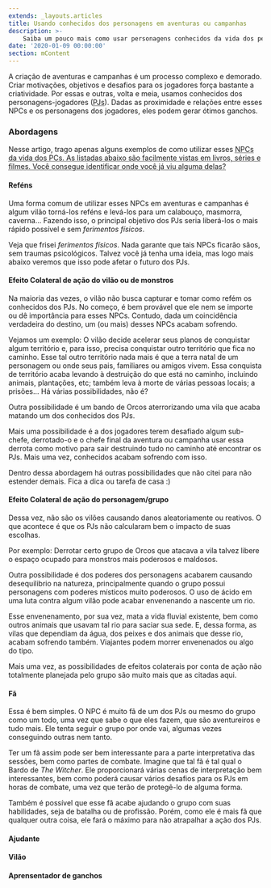 ```yaml
---
extends: _layouts.articles
title: Usando conhecidos dos personagens em aventuras ou campanhas
description: >-
    Saiba um pouco mais como usar personagens conhecidos da vida dos personagens-jogadores em aventuras e campanhas de RPG
date: '2020-01-09 00:00:00'
section: mContent
---
```


A criação de aventuras e campanhas é um processo complexo e demorado. Criar motivações, objetivos e desafios para os jogadores força bastante a criatividade. Por essas e outras, volta e meia, usamos conhecidos dos personagens-jogadores (<abbr title="Personagens-Jogadores">PJs</abbr>). Dadas as proximidade e relações entre esses NPCs e os personagens dos jogadores, eles podem gerar ótimos ganchos.

### Abordagens

Nesse artigo, trago apenas alguns exemplos de como utilizar esses <abbr title="Non-Playable Characters ou Personagens Não-Jogáveis">NPCs</abbt> da vida dos PCs. As listadas abaixo são facilmente vistas em livros, séries e filmes. Você consegue identificar onde você já viu alguma delas?

#### Reféns

Uma forma comum de utilizar esses NPCs em aventuras e campanhas é algum vilão torná-los reféns e levá-los para um calabouço, masmorra, caverna... Fazendo isso, o principal objetivo dos PJs seria liberá-los o mais rápido possível e sem _ferimentos físicos_. 

Veja que frisei _ferimentos físicos_. Nada garante que tais NPCs ficarão sãos, sem traumas psicológicos. Talvez você já tenha uma ideia, mas logo mais abaixo veremos que isso pode afetar o futuro dos PJs.

#### Efeito Colateral de ação do vilão ou de monstros

Na maioria das vezes, o vilão não busca capturar e tomar como refém os conhecidos dos PJs. No começo, é bem provável que ele nem se importe ou dê importância para esses NPCs. Contudo, dada um coincidência verdadeira do destino, um (ou mais) desses NPCs acabam sofrendo.

Vejamos um exemplo: O vilão decide acelerar seus planos de conquistar algum território e, para isso, precisa conquistar outro território que fica no caminho. Esse tal outro território nada mais é que a terra natal de um personagem ou onde seus pais, familiares ou amigos vivem. Essa conquista de território acaba levando à destruição do que está no caminho, incluindo animais, plantações, etc; também leva à morte de várias pessoas locais; a prisões... Há várias possibilidades, não é?

Outra possibilidade é um bando de Orcos aterrorizando uma vila que acaba matando um dos conhecidos dos PJs. 

Mais uma possibilidade é a dos jogadores terem desafiado algum sub-chefe, derrotado-o e o chefe final da aventura ou campanha usar essa derrota como motivo para sair destruindo tudo no caminho até encontrar os PJs. Mais uma vez, conhecidos acabam sofrendo com isso.

Dentro dessa abordagem há outras possibilidades que não citei para não estender demais. Fica a dica ou tarefa de casa :)

#### Efeito Colateral de ação do personagem/grupo

Dessa vez, não são os vilões causando danos aleatoriamente ou reativos. O que acontece é que os PJs não calcularam bem o impacto de suas escolhas. 

Por exemplo: Derrotar certo grupo de Orcos que atacava a vila talvez libere o espaço ocupado para monstros mais poderosos e maldosos.

Outra possibilidade é dos poderes dos personagens acabarem causando desequilibrio na natureza, principalmente quando o grupo possui personagens com poderes místicos muito poderosos. O uso de ácido em uma luta contra algum vilão pode acabar envenenando a nascente um rio. 

Esse envenenamento, por sua vez, mata a vida fluvial existente, bem como outros animais que usavam tal rio para saciar sua sede. E, dessa forma, as vilas que dependiam da água, dos peixes e dos animais que desse rio, acabam sofrendo também. Viajantes podem morrer envenenados ou algo do tipo.

Mais uma vez, as possibilidades de efeitos colaterais por conta de ação não totalmente planejada pelo grupo são muito mais que as citadas aqui.

#### Fã

Essa é bem simples. O NPC é muito fã de um dos PJs ou mesmo do grupo como um todo, uma vez que sabe o que eles fazem, que são aventureiros e tudo mais. Ele tenta seguir o grupo por onde vai, algumas vezes conseguindo outras nem tanto.

Ter um fã assim pode ser bem interessante para a parte interpretativa das sessões, bem como partes de combate. Imagine que tal fã é tal qual o Bardo de _The Witcher_. Ele proporcionará várias cenas de interpretação bem interessantes, bem como poderá causar vários desafios para os PJs em horas de combate, uma vez que terão de protegê-lo de alguma forma.

Também é possível que esse fã acabe ajudando o grupo com suas habilidades, seja de batalha ou de profissão. Porém, como ele é mais fã que qualquer outra coisa, ele fará o máximo para não atrapalhar a ação dos PJs.

#### Ajudante
#### Vilão
<!-- - lembrar de Homem aranha (filme animado) -->
#### Aprensentador de ganchos
<!-- - npc vem do alem e dá dica sobre algo
- manda uma carta informando alguma coisa que inicia uma nova aventura -->
